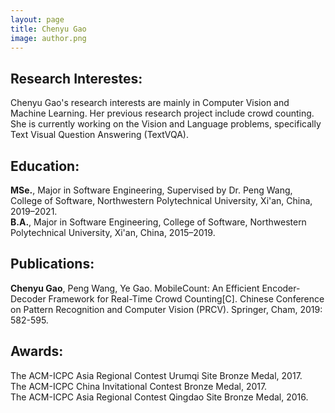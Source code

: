 ```yaml
---
layout: page
title: Chenyu Gao
image: author.png
---
```



## Research Interestes:

Chenyu Gao's research interests are mainly in Computer Vision and Machine Learning. Her previous research project include crowd counting. She is currently working on the Vision and Language problems, specifically Text Visual Question Answering (TextVQA).

## Education:

**MSe.**, Major in Software Engineering, Supervised by Dr. Peng Wang, College of Software, Northwestern Polytechnical University, Xi'an, China, 2019–2021.<br>
**B.A.**, Major in Software Engineering, College of Software, Northwestern Polytechnical University, Xi'an, China, 2015–2019.<br>

## Publications:
**Chenyu Gao**, Peng Wang, Ye Gao. MobileCount: An Efficient Encoder-Decoder Framework for Real-Time Crowd Counting[C]. Chinese Conference on Pattern Recognition and Computer Vision (PRCV). Springer, Cham, 2019: 582-595.

## Awards:

The ACM-ICPC Asia Regional Contest Urumqi Site Bronze Medal, 2017.<br>
The ACM-ICPC China Invitational Contest Bronze Medal, 2017. <br>
The ACM-ICPC Asia Regional Contest Qingdao Site Bronze Medal, 2016.<br>